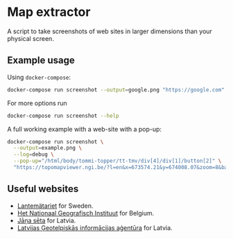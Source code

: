 # Map extractor

A script to take screenshots of web sites in larger dimensions than your
physical screen.

## Example usage

Using `docker-compose`:

```bash
docker-compose run screenshot --output=google.png "https://google.com"
```

For more options run

```bash
docker-compose run screenshot --help
```

A full working example with a web-site with a pop-up:

```bash
docker-compose run screenshot \
  --output=example.png \
  --log=debug \
  --pop-up="/html/body/tommi-topper/tt-tmv/div[4]/div[1]/button[2]" \
  "https://topomapviewer.ngi.be/?l=en&x=673574.21&y=674008.07&zoom=8&baseLayer=ngi.cartoweb.topo.be"
```

## Useful websites

- [Lantemätariet](https://kso.etjanster.lantmateriet.se/) for Sweden.
- [Het Nationaal Geografisch Instituut](https://topomapviewer.ngi.be/) for
  Belgium.
- [Jāņa sēta](https://my.balticmaps.eu/) for Latvia.
- [Latvijas Ģeotelpiskās informācijas aģentūra](https://kartes.lgia.gov.lv/) for
  Latvia.

